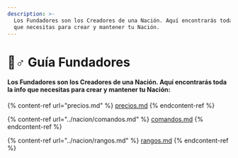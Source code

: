 ```yaml
---
description: >-
  Los Fundadores son los Creadores de una Nación. Aquí encontrarás toda la info
  que necesitas para crear y mantener tu Nación.
---
```


# 👳♂ Guía Fundadores

#### Los Fundadores son los Creadores de una Nación. Aquí encontrarás toda la info que necesitas para crear y mantener tu Nación:

{% content-ref url="precios.md" %}
[precios.md](precios.md)
{% endcontent-ref %}

{% content-ref url="../nacion/comandos.md" %}
[comandos.md](../nacion/comandos.md)
{% endcontent-ref %}

{% content-ref url="../nacion/rangos.md" %}
[rangos.md](../nacion/rangos.md)
{% endcontent-ref %}

